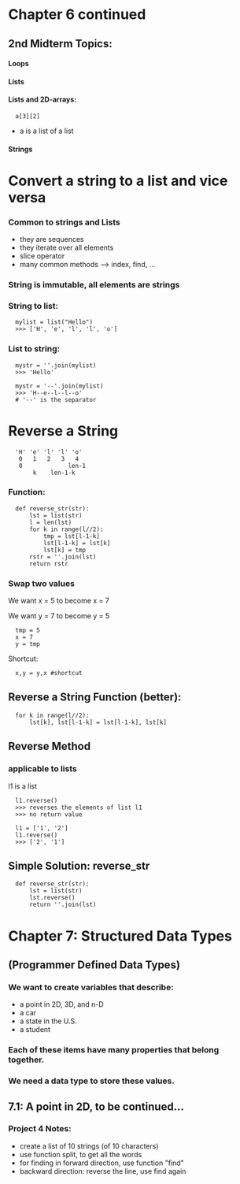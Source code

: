# Chapter 6 continued
## 2nd Midterm Topics:
#### Loops
#### Lists
#### Lists and 2D-arrays:
      a[3][2]
* a is a list of a list

#### Strings

# Convert a string to a list and vice versa
### Common to strings and Lists
* they are sequences
* they iterate over all elements
* slice operator
* many common methods --> index, find, ...

### String is immutable, all elements are strings
### String to list:
      mylist = list("Hello")
      >>> ['H', 'e', 'l', 'l', 'o']

### List to string:
      mystr = ''.join(mylist)
      >>> 'Hello'

      mystr = '--'.join(mylist)
      >>> 'H--e--l--l--o'
      # '--' is the separator

# Reverse a String
      'H' 'e' 'l' 'l' 'o'
       0   1   2   3   4
       0             len-1
           k    len-1-k

### Function:

      def reverse_str(str):
          lst = list(str)
          l = len(lst)
          for k in range(l//2):
              tmp = lst[l-1-k]
              lst[l-1-k] = lst[k]
              lst[k] = tmp
          rstr = ''.join(lst)
          return rstr

### Swap two values
We want x = 5 to become x = 7

We want y = 7 to become y = 5

      tmp = 5
      x = 7
      y = tmp

Shortcut:

      x,y = y,x #shortcut

## Reverse a String Function (better):

      for k in range(l//2):
          lst[k], lst[l-1-k] = lst[l-1-k], lst[k]

## Reverse Method
### applicable to lists
l1 is a list

      l1.reverse()
      >>> reverses the elements of list l1
      >>> no return value

      l1 = ['1', '2']
      l1.reverse()
      >>> ['2', '1']

## Simple Solution: reverse_str
      def reverse_str(str):
          lst = list(str)
          lst.reverse()
          return ''.join(lst)

# Chapter 7: Structured Data Types
## (Programmer Defined Data Types)
### We want to create variables that describe:
* a point in 2D, 3D, and n-D
* a car
* a state in the U.S.
* a student

### Each of these items have many properties that belong together.
### We need a data type to store these values.
## 7.1: A point in 2D, to be continued...

### Project 4 Notes:
* create a list of 10 strings (of 10 characters)
* use function split, to get all the words
* for finding in forward direction, use function "find"
* backward direction: reverse the line, use find again
